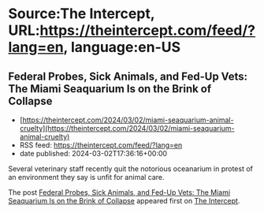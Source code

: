 # Source:The Intercept, URL:https://theintercept.com/feed/?lang=en, language:en-US

## Federal Probes, Sick Animals, and Fed-Up Vets: The Miami Seaquarium Is on the Brink of Collapse
 - [https://theintercept.com/2024/03/02/miami-seaquarium-animal-cruelty](https://theintercept.com/2024/03/02/miami-seaquarium-animal-cruelty)
 - RSS feed: https://theintercept.com/feed/?lang=en
 - date published: 2024-03-02T17:36:16+00:00

<p>Several veterinary staff recently quit the notorious oceanarium in protest of an environment they say is unfit for animal care.</p>
<p>The post <a href="https://theintercept.com/2024/03/02/miami-seaquarium-animal-cruelty/">Federal Probes, Sick Animals, and Fed-Up Vets: The Miami Seaquarium Is on the Brink of Collapse</a> appeared first on <a href="https://theintercept.com">The Intercept</a>.</p>

